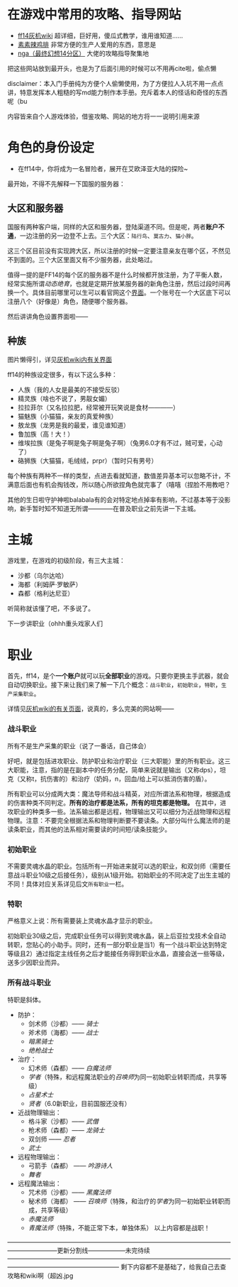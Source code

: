 # 在游戏中常用的攻略、指导网站
- [ff14灰机wiki](https://ff14.huijiwiki.com/wiki/%E9%A6%96%E9%A1%B5) 超详细，巨好用，傻瓜式教学，谁用谁知道……
- [素素辣鸡排]() 非常方便的生产人爱用的东西，意思是
- [nga（最终幻想14分区）]() 大佬的攻略指导聚集地

把这些网站放到最开头，也是为了后面引用的时候可以不用再cite啦，偷点懒

disclaimer：本入门手册纯为方便个人偷懒使用，为了方便拉人入坑不用一点点讲，特意发挥本人粗糙的写md能力制作本手册。充斥着本人的怪话和奇怪的东西呢（bu

内容皆来自个人游戏体验，借鉴攻略、网站的地方将一一说明引用来源

# 角色的身份设定
- 在ff14中，你将成为一名冒险者，展开在艾欧泽亚大陆的探险~

最开始，不得不先解释一下国服的服务器：
## 大区和服务器
国服有两种客户端，同样的大区和服务器，登陆渠道不同。但是呢，两者**账户不通**，一边注册的另一边登不上去。三个大区：`陆行鸟`、`莫古力`、`猫小胖`。

这三个区目前没有实现跨大区，所以注册的时候一定要注意亲友在哪个区，不然见不到面的。三个大区里面又有不少服务器，此处略过。

值得一提的是FF14的每个区的服务器不是什么时候都开放注册，为了平衡人数，经常实施所谓*动态绝育*，也就是定期开放某服务器的新角色注册，然后过段时间再换一个。具体目前哪里可以生可以看官网这个[界面](https://ff.web.sdo.com/web8/index.html#/servers)。一个账号在一个大区底下可以注册八个（好像是）角色，随便哪个服务器。

然后讲讲角色设置界面啦——
## 种族

图片懒得引，详见[灰机wiki内有关界面](https://ff14.huijiwiki.com/wiki/%E7%A7%8D%E6%97%8F)

ff14的种族设定很多，有以下这么多种：
- 人族（我的人女是最美的不接受反驳）
- 精灵族（啥也不说了，男靓女媚）
- 拉拉菲尔（又名拉拉肥，经常被开玩笑说是食材————）
- 猫魅族（小猫猫，亲友的真爱种族）
- 敖龙族（龙男是我的最爱，谁见谁知道）
- 鲁加族（高！大！）
- 维埃拉族（是兔子啊是兔子啊是兔子啊）（兔男6.0才有不过，贼可爱，心动了）
- 硌狮族（大猫猫，毛绒绒，prpr）（暂时只有男号）

每个种族有两种不一样的类型，点进去看就知道，数值差异基本可以忽略不计，不满意后面也有机会掏钱改，所以随心所欲捏角色就完事了（嘻嘻（捏脸不用教吧？


其他的生日啦守护神啦balabala有的会对特定地点掉率有影响，不过基本等于没影响，新手暂时知不知道无所谓————在普及职业之前先讲一下主城。

# 主城
游戏里，在游戏的初级阶段，有三大主城：
- 沙都（乌尔达哈）
- 海都（利姆萨·罗敏萨）
- 森都（格利达尼亚）

听简称就该懂了吧，不多说了。

下一步讲职业（ohhh重头戏家人们
# 职业 

首先，ff14，是个**一个账户**就可以玩**全部职业**的游戏。只要你更换主手武器，就会自动切换职业。接下来让我们来了解一下几个概念：`战斗职业`，`初始职业`，`特职`，`生产采集职业`。

详情见[灰机wiki的有关页面](https://ff14.huijiwiki.com/wiki/%E8%81%8C%E4%B8%9A)，说真的，多么完美的网站啊——

### 战斗职业
所有不是生产采集的职业（说了一番话，自己体会）

好吧，就是包括进攻职业、防护职业和治疗职业（三大职能）里的所有职业。这三大职能，注意，指的是在副本中的任务分配，简单来说就是输出（又称dps），坦克（又称t，抗伤害的）和治疗（奶妈，n，回血/给上可以抵消伤害的盾）。

所有职业可以分成两大类：魔法导师和战斗精英，对应所谓法系和物理，根据造成的伤害种类不同判定。**所有的治疗都是法系，所有的坦克都是物理。** 在其中，进攻职业的种类多一些。法系输出都是远程，物理输出又可以细分为近战物理和远程物理。注意：不要完全根据法系和物理判断要不要读条。大部分叫什么魔法师的是读条职业，而其他的法系相对需要读的时间短/读条技能少。


### 初始职业
不需要灵魂水晶的职业。包括所有一开始进来就可以选的职业，和双剑师（需要任意战斗职业10级之后接任务），级别从1级开始。初始职业的不同决定了出生主城的不同！具体对应关系详见后文`所有职业`一栏。


### 特职
严格意义上说：所有需要装上灵魂水晶才显示的职业。

初始职业30级之后，完成职业任务可以得到灵魂水晶，装上后亚拉戈技术全自动转职，您贴心的小助手。同时，还有一部分职业是当1）有一个战斗职业达到特定等级且2）通过指定主线任务之后才能接任务得到职业水晶，直接会送一些等级，送多少因职业而异。


### 所有战斗职业

特职是斜体。
- 防护：
  - 剑术师（沙都）—— *骑士*
  - 斧术师（海都）—— *战士*
  - *暗黑骑士*
  - *绝枪战士*
- 治疗：
  - 幻术师（森都）—— *白魔法师*
  - *学者*（特殊，和远程魔法职业的*召唤师*为同一初始职业转职而成，共享等级）
  - *占星术士*
  - *贤者*（6.0新职业，目前国服还没有）
- 近战物理输出：
  - 格斗家（沙都）—— *武僧*
  - 枪术师（森都）—— *龙骑士*
  - 双剑师 —— *忍者*
  - *武士*
- 远程物理输出：
  - 弓箭手（森都） —— *吟游诗人*
  - *舞者*
- 远程魔法输出：
  - 咒术师（沙都）—— *黑魔法师*
  - 秘术师（海都） —— *召唤师*（特殊，和治疗的*学者*为同一初始职业转职而成，共享等级）
  - *赤魔法师*
  - *青魔法师*（特殊，不能正常下本，单独体系）
以上内容都是战职！

————————————————————————————————————————————更新分割线——————未完待续——————————————————————————————————————————————————————
剩下内容都不是基础了，给我自己去查攻略和wiki啊（超凶.jpg





